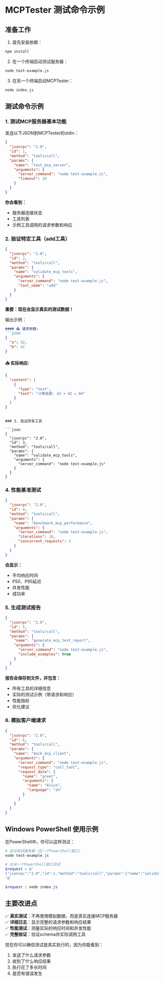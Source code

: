 # MCPTester 测试命令示例

## 准备工作

1. 首先安装依赖：
```bash
npm install
```

2. 在一个终端启动测试服务器：
```bash
node test-example.js
```

3. 在另一个终端启动MCPTester：
```bash
node index.js
```

## 测试命令示例

### 1. 测试MCP服务器基本功能

发送以下JSON到MCPTester的stdin：

```json
{
  "jsonrpc": "2.0",
  "id": 1,
  "method": "tools/call",
  "params": {
    "name": "test_mcp_server",
    "arguments": {
      "server_command": "node test-example.js",
      "timeout": 10
    }
  }
}
```

**你会看到：**
- 服务器连接状态
- 工具列表
- 示例工具调用的请求参数和响应

### 2. 验证特定工具（add工具）

```json
{
  "jsonrpc": "2.0",
  "id": 2,
  "method": "tools/call",
  "params": {
    "name": "validate_mcp_tools",
    "arguments": {
      "server_command": "node test-example.js",
      "tool_name": "add"
    }
  }
}
```

**重要：现在会显示真实的测试数据！**

输出示例：
```markdown
#### 📤 请求参数:
```json
{
  "a": 42,
  "b": 42
}
```

#### 📥 实际响应:
```json
{
  "content": [
    {
      "type": "text",
      "text": "计算结果: 42 + 42 = 84"
    }
  ]
}
```
```

### 3. 验证所有工具

```json
{
  "jsonrpc": "2.0",
  "id": 3,
  "method": "tools/call",
  "params": {
    "name": "validate_mcp_tools",
    "arguments": {
      "server_command": "node test-example.js"
    }
  }
}
```

### 4. 性能基准测试

```json
{
  "jsonrpc": "2.0",
  "id": 4,
  "method": "tools/call",
  "params": {
    "name": "benchmark_mcp_performance",
    "arguments": {
      "server_command": "node test-example.js",
      "iterations": 10,
      "concurrent_requests": 3
    }
  }
}
```

**会显示：**
- 平均响应时间
- P50、P95延迟
- 并发性能
- 成功率

### 5. 生成测试报告

```json
{
  "jsonrpc": "2.0",
  "id": 5,
  "method": "tools/call",
  "params": {
    "name": "generate_mcp_test_report",
    "arguments": {
      "server_command": "node test-example.js",
      "include_examples": true
    }
  }
}
```

**报告会保存到文件，并包含：**
- 所有工具的详细信息
- 实际的测试示例（带请求和响应）
- 性能指标
- 优化建议

### 6. 模拟客户端请求

```json
{
  "jsonrpc": "2.0",
  "id": 6,
  "method": "tools/call",
  "params": {
    "name": "mock_mcp_client",
    "arguments": {
      "server_command": "node test-example.js",
      "request_type": "call_tool",
      "request_data": {
        "name": "greet",
        "arguments": {
          "name": "Alice",
          "language": "zh"
        }
      }
    }
  }
}
```

## Windows PowerShell 使用示例

在PowerShell中，你可以这样测试：

```powershell
# 启动测试服务器（在一个PowerShell窗口）
node test-example.js

# 在另一个PowerShell窗口测试
$request = @'
{"jsonrpc":"2.0","id":1,"method":"tools/call","params":{"name":"validate_mcp_tools","arguments":{"server_command":"node test-example.js","tool_name":"add"}}}
'@

$request | node index.js
```

## 主要改进点

✅ **真实测试**：不再使用模拟数据，而是真实连接MCP服务器  
✅ **详细日志**：显示完整的请求参数和响应结果  
✅ **性能测试**：测量实际的响应时间和并发性能  
✅ **完整验证**：验证schema并实际调用工具

现在你可以确信测试是真实执行的，因为你能看到：
1. 发送了什么请求参数
2. 收到了什么响应结果
3. 执行花了多长时间
4. 是否有错误发生
